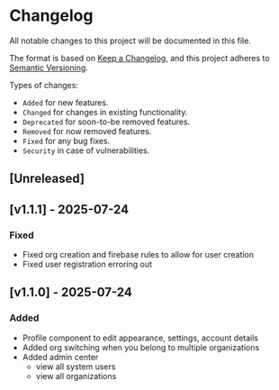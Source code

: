 # Changelog

All notable changes to this project will be documented in this file.

The format is based on [Keep a Changelog](https://keepachangelog.com/en/1.1.0/),
and this project adheres to [Semantic Versioning](https://semver.org/spec/v2.0.0.html).

Types of changes:

- `Added` for new features.
- `Changed` for changes in existing functionality.
- `Deprecated` for soon-to-be removed features.
- `Removed` for now removed features.
- `Fixed` for any bug fixes.
- `Security` in case of vulnerabilities.

## [Unreleased]

## [v1.1.1] - 2025-07-24

### Fixed

- Fixed org creation and firebase rules to allow for user creation
- Fixed user registration erroring out

## [v1.1.0] - 2025-07-24

### Added

- Profile component to edit appearance, settings, account details
- Added org switching when you belong to multiple organizations
- Added admin center
  - view all system users
  - view all organizations
